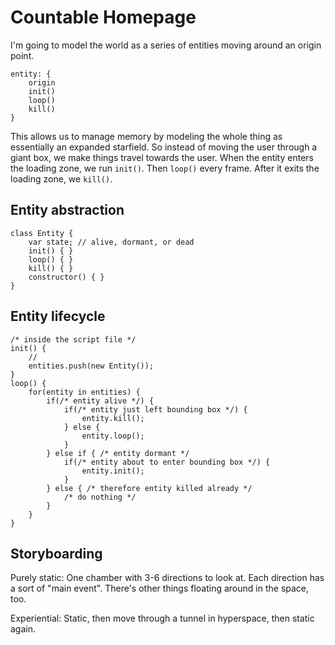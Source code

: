 # Countable Homepage

I'm going to model the world as a series of entities moving around an origin point.
```
entity: {
    origin
    init()
    loop()
    kill()
}
```

This allows us to manage memory by modeling the whole thing as essentially an expanded starfield. So instead of moving the user through a giant box, we make things travel towards the user. When the entity enters the loading zone, we run `init()`. Then `loop()` every frame. After it exits the loading zone, we `kill()`.


## Entity abstraction

```
class Entity {
    var state; // alive, dormant, or dead
    init() { }
    loop() { }
    kill() { }
    constructor() { }
}
```

## Entity lifecycle
```
/* inside the script file */
init() {
    // 
    entities.push(new Entity());
}
loop() {
    for(entity in entities) {
        if(/* entity alive */) {
            if(/* entity just left bounding box */) {
                entity.kill();
            } else {
                entity.loop();
            }
        } else if { /* entity dormant */
            if(/* entity about to enter bounding box */) {
                entity.init();
            }
        } else { /* therefore entity killed already */
            /* do nothing */
        }
    }
}

```

## Storyboarding
Purely static: One chamber with 3-6 directions to look at. Each direction has a sort of "main event". There's other things floating around in the space, too.

Experiential: Static, then move through a tunnel in hyperspace, then static again.